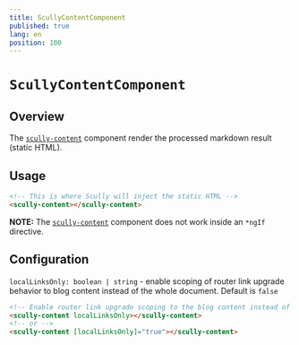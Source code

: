 ```yaml
---
title: ScullyContentComponent
published: true
lang: en
position: 100
---
```


# `ScullyContentComponent`

<div class="docs-link_table">
  <a class="view-in-repo" href="https://github.com/scullyio/scully/blob/main/libs/ng-lib/src/lib/scully-content/scully-content.component.ts"></a>
</div>

## Overview

The [`scully-content`](https://github.com/scullyio/scully/blob/main/libs/ng-lib/src/lib/scully-content/scully-content.component.ts) component render the processed markdown result (static HTML).

## Usage

```html
<!-- This is where Scully will inject the static HTML -->
<scully-content></scully-content>
```

**NOTE:** The [`scully-content`](https://github.com/scullyio/scully/blob/main/libs/ng-lib/src/lib/scully-content/scully-content.component.ts) component does not work inside an `*ngIf` directive.


## Configuration

`localLinksOnly: boolean | string` - enable scoping of router link upgrade behavior to blog content instead of the whole document. Default is `false`

```html
<!-- Enable router link upgrade scoping to the blog content instead of whole page -->
<scully-content localLinksOnly></scully-content>
<!-- or -->
<scully-content [localLinksOnly]="true"></scully-content>
```
